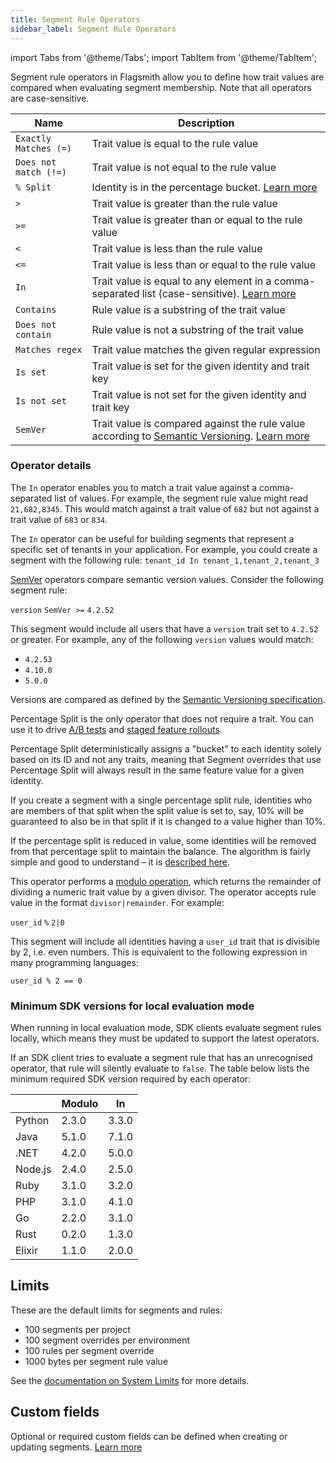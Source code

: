 ```yaml
---
title: Segment Rule Operators
sidebar_label: Segment Rule Operators
---
```


import Tabs from '@theme/Tabs'; import TabItem from '@theme/TabItem';

Segment rule operators in Flagsmith allow you to define how trait values are compared when evaluating segment membership. Note that all operators are case-sensitive.

| Name                  | Description                                                                                                                                              |
| --------------------- | -------------------------------------------------------------------------------------------------------------------------------------------------------- |
| `Exactly Matches (=)` | Trait value is equal to the rule value                                                                                                                   |
| `Does not match (!=)` | Trait value is not equal to the rule value                                                                                                               |
| `% Split`             | Identity is in the percentage bucket. [Learn more](?operators=percent#operator-details)                                                                  |
| `>`                   | Trait value is greater than the rule value                                                                                                               |
| `>=`                  | Trait value is greater than or equal to the rule value                                                                                                   |
| `<`                   | Trait value is less than the rule value                                                                                                                  |
| `<=`                  | Trait value is less than or equal to the rule value                                                                                                      |
| `In`                  | Trait value is equal to any element in a comma-separated list (case-sensitive). [Learn more](?operators=in#operator-details)                             |
| `Contains`            | Rule value is a substring of the trait value                                                                                                             |
| `Does not contain`    | Rule value is not a substring of the trait value                                                                                                         |
| `Matches regex`       | Trait value matches the given regular expression                                                                                                         |
| `Is set`              | Trait value is set for the given identity and trait key                                                                                                  |
| `Is not set`          | Trait value is not set for the given identity and trait key                                                                                              |
| `SemVer`              | Trait value is compared against the rule value according to [Semantic Versioning](https://semver.org/). [Learn more](?operators=semver#operator-details) |

### Operator details

<Tabs groupId="operators" queryString>
<TabItem value="in" label="In">

The `In` operator enables you to match a trait value against a comma-separated list of values. For example, the segment rule value might read `21,682,8345`. This would match against a trait value of `682` but not against a trait value of `683` or `834`.

The `In` operator can be useful for building segments that represent a specific set of tenants in your application. For example, you could create a segment with the following rule: `tenant_id In tenant_1,tenant_2,tenant_3`

</TabItem>
<TabItem value="semver" label="SemVer">

[SemVer](https://semver.org/) operators compare semantic version values. Consider the following segment rule:

`version` `SemVer >=` `4.2.52`

This segment would include all users that have a `version` trait set to `4.2.52` or greater. For example, any of the following `version` values would match:

- `4.2.53`
- `4.10.0`
- `5.0.0`

Versions are compared as defined by the [Semantic Versioning specification](https://semver.org/#spec-item-11).

</TabItem>
<TabItem value="percent" label="Percentage Split">

Percentage Split is the only operator that does not require a trait. You can use it to drive [A/B tests](/advanced-use/ab-testing) and [staged feature rollouts](/guides-and-examples/staged-feature-rollouts#creating-staged-rollouts).

Percentage Split deterministically assigns a "bucket" to each identity solely based on its ID and not any traits, meaning that Segment overrides that use Percentage Split will always result in the same feature value for a given identity.

If you create a segment with a single percentage split rule, identities who are members of that split when the split value is set to, say, 10% will be guaranteed to also be in that split if it is changed to a value higher than 10%.

If the percentage split is reduced in value, some identities will be removed from that percentage split to maintain the balance. The algorithm is fairly simple and good to understand – it is [described here](/guides-and-examples/staged-feature-rollouts#how-does-it-work).

</TabItem>
<TabItem value="modulo" label="Modulo">

This operator performs a [modulo operation](https://en.wikipedia.org/wiki/Modulo_operation), which returns the remainder of dividing a numeric trait value by a given divisor. The operator accepts rule value in the format `divisor|remainder`. For example:

`user_id` `%` `2|0`

This segment will include all identities having a `user_id` trait that is divisible by 2, i.e. even numbers. This is equivalent to the following expression in many programming languages:

`user_id % 2 == 0`

</TabItem>
</Tabs>

### Minimum SDK versions for local evaluation mode

When running in local evaluation mode, SDK clients evaluate segment rules locally, which means they must be updated to support the latest operators.

If an SDK client tries to evaluate a segment rule that has an unrecognised operator, that rule will silently evaluate to `false`. The table below lists the minimum required SDK version required by each operator:

|         | Modulo | In    |
| ------- | ------ | ----- |
| Python  | 2.3.0  | 3.3.0 |
| Java    | 5.1.0  | 7.1.0 |
| .NET    | 4.2.0  | 5.0.0 |
| Node.js | 2.4.0  | 2.5.0 |
| Ruby    | 3.1.0  | 3.2.0 |
| PHP     | 3.1.0  | 4.1.0 |
| Go      | 2.2.0  | 3.1.0 |
| Rust    | 0.2.0  | 1.3.0 |
| Elixir  | 1.1.0  | 2.0.0 |

## Limits

These are the default limits for segments and rules:

- 100 segments per project
- 100 segment overrides per environment
- 100 rules per segment override
- 1000 bytes per segment rule value

See the [documentation on System Limits](/administration-and-security/governance-and-compliance/system-limits) for more details.

## Custom fields

Optional or required custom fields can be defined when creating or updating segments. [Learn more](/administration-and-security/governance-and-compliance/custom-fields)
